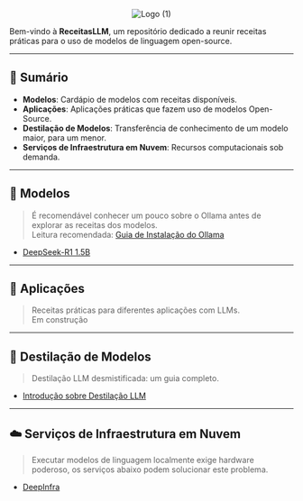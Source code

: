 <p align="center">
  <img src="https://github.com/user-attachments/assets/3574b7a5-e390-4d5d-bc8c-e80e59dfb018" alt="Logo (1)">
</p>

Bem-vindo à **ReceitasLLM**, um repositório dedicado a reunir receitas práticas para o uso de modelos de linguagem open-source.

---
## 📔 Sumário

- **Modelos**: Cardápio de modelos com receitas disponíveis.
- **Aplicações**: Aplicações práticas que fazem uso de modelos Open-Source.
- **Destilação de Modelos**: Transferência de conhecimento de um modelo maior, para um menor.
- **Serviços de Infraestrutura em Nuvem**: Recursos computacionais sob demanda.

---
## 🤖 Modelos

> É recomendável conhecer um pouco sobre o Ollama antes de explorar as receitas dos modelos.<br>
> Leitura recomendada: [Guia de Instalação do Ollama](./ollama/install.md)

- [DeepSeek-R1 1.5B](./modelos/deepSeek/deepSeekR1-1B.md)

---
## 🚀 Aplicações

> Receitas práticas para diferentes aplicações com LLMs.<br>
> Em construção

---
## 🔬 Destilação de Modelos

> Destilação LLM desmistificada: um guia completo.

- [Introdução sobre Destilação LLM](./destilacao/introducao.md)

---
## ☁️ Serviços de Infraestrutura em Nuvem

> Executar modelos de linguagem localmente exige hardware poderoso, os serviços abaixo podem solucionar este problema.

- [DeepInfra](./infraestrutura/deepInfra.md)

